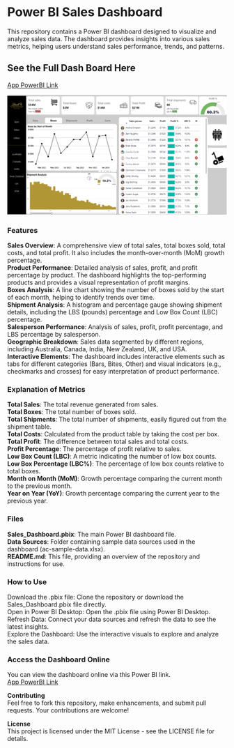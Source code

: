 # **Power BI Sales Dashboard**

This repository contains a Power BI dashboard designed to visualize and analyze sales data. The dashboard provides insights into various sales metrics, helping users understand sales performance, trends, and patterns.

## **See the Full Dash Board Here**   

[App PowerBI Link](https://app.powerbi.com/links/39h6MJw56h?ctid=17f1a87e-2a25-4eaa-b9df-9d439034b080&pbi_source=linkShare&bookmarkGuid=3b591a33-96ce-4518-a38d-bbaa10998db9)

![Portfolio Dashboard](Chocolatesalespp.png)  
 
### **Features**

**Sales Overview**: A comprehensive view of total sales, total boxes sold, total costs, and total profit. It also includes the month-over-month (MoM) growth percentage.  
**Product Performance**: Detailed analysis of sales, profit, and profit percentage by product. The dashboard highlights the top-performing products and provides a visual representation of profit margins.  
**Boxes Analysis**: A line chart showing the number of boxes sold by the start of each month, helping to identify trends over time.  
**Shipment Analysis**: A histogram and percentage gauge showing shipment details, including the LBS (pounds) percentage and Low Box Count (LBC) percentage.  
**Salesperson Performance**: Analysis of sales, profit, profit percentage, and LBS percentage by salesperson.  
**Geographic Breakdown**: Sales data segmented by different regions, including Australia, Canada, India, New Zealand, UK, and USA.  
**Interactive Elements**: The dashboard includes interactive elements such as tabs for different categories (Bars, Bites, Other) and visual indicators (e.g., checkmarks and crosses) for easy interpretation of product performance.  

### **Explanation of Metrics**

**Total Sales**: The total revenue generated from sales.  
**Total Boxes**: The total number of boxes sold.  
**Total Shipments**: The total number of shipments, easily figured out from the shipment table.  
**Total Costs**: Calculated from the product table by taking the cost per box.  
**Total Profit**: The difference between total sales and total costs.  
**Profit Percentage**: The percentage of profit relative to sales.  
**Low Box Count (LBC)**: A metric indicating the number of low box counts.  
**Low Box Percentage (LBC%)**: The percentage of low box counts relative to total boxes.  
**Month on Month (MoM)**: Growth percentage comparing the current month to the previous month.  
**Year on Year (YoY)**: Growth percentage comparing the current year to the previous year.  

### **Files**

**Sales_Dashboard.pbix**: The main Power BI dashboard file.  
**Data Sources**: Folder containing sample data sources used in the dashboard (ac-sample-data.xlsx).  
**README.md**: This file, providing an overview of the repository and instructions for use.  

### **How to Use**

Download the .pbix file: Clone the repository or download the Sales_Dashboard.pbix file directly.  
Open in Power BI Desktop: Open the .pbix file using Power BI Desktop.  
Refresh Data: Connect your data sources and refresh the data to see the latest insights.  
Explore the Dashboard: Use the interactive visuals to explore and analyze the sales data.  


### **Access the Dashboard Online**  
You can view the dashboard online via this Power BI link.  
[App PowerBI Link](https://app.powerbi.com/view?r=eyJrIjoiNzVkNzUwMWMtNGM4Yy00YTQ2LTg5ZDEtMmYyOTA4NmQ3YWQ2IiwidCI6IjE3ZjFhODdlLTJhMjUtNGVhYS1iOWRmLTlkNDM5MDM0YjA4MCIsImMiOjF9)

**Contributing**  
Feel free to fork this repository, make enhancements, and submit pull requests. Your contributions are welcome!  

**License**  
This project is licensed under the MIT License - see the LICENSE file for details.  
